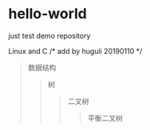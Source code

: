 # hello-world
just test demo repository

Linux and C /* add by huguli 20190110 */

>数据结构
>>树
>>>二叉树
>>>>平衡二叉树
